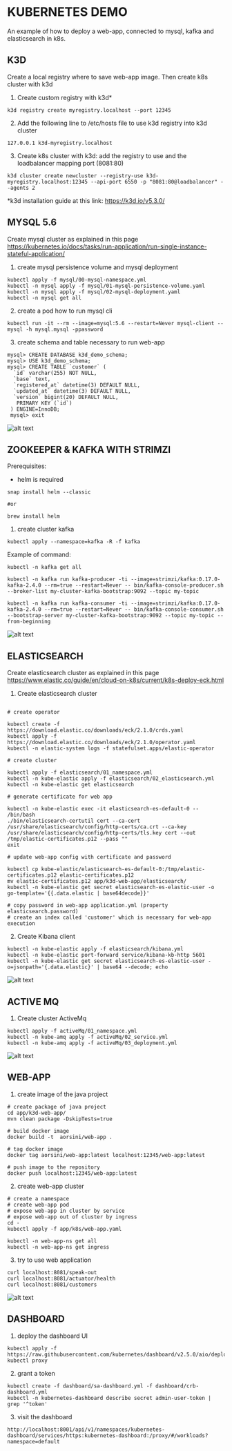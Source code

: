 # KUBERNETES DEMO

An example of how to deploy a web-app, connected to mysql, kafka and elasticsearch in k8s.

## K3D

Create a local registry where to save web-app image. Then create k8s cluster with k3d

1. Create custom registry with k3d*

```shell 
k3d registry create myregistry.localhost --port 12345 
```

2. Add the following line to /etc/hosts file to use k3d registry into k3d cluster 

```shell 
127.0.0.1 k3d-myregistry.localhost 
``` 

3. Create k8s cluster with k3d: add the registry to use and the loadbalancer mapping port (8081:80)

```shell 
k3d cluster create newcluster --registry-use k3d-myregistry.localhost:12345 --api-port 6550 -p "8081:80@loadbalancer" --agents 2 
```

*k3d installation guide at this link: https://k3d.io/v5.3.0/

## MYSQL 5.6

Create mysql cluster as explained in this page https://kubernetes.io/docs/tasks/run-application/run-single-instance-stateful-application/

1. create mysql persistence volume and mysql deployment

```shell
kubectl apply -f mysql/00-mysql-namespace.yml
kubectl -n mysql apply -f mysql/01-mysql-persistence-volume.yaml
kubectl -n mysql apply -f mysql/02-mysql-deployment.yaml 
kubectl -n mysql get all
```

2. create a pod how to run mysql cli
```shell
kubectl run -it --rm --image=mysql:5.6 --restart=Never mysql-client -- mysql -h mysql.mysql -ppassword
```

3. create schema and table necessary to run web-app

```shell
mysql> CREATE DATABASE k3d_demo_schema;
mysql> USE k3d_demo_schema;
mysql> CREATE TABLE `customer` (
  `id` varchar(255) NOT NULL,
  `base` text,
  `registered_at` datetime(3) DEFAULT NULL,
  `updated_at` datetime(3) DEFAULT NULL,
  `version` bigint(20) DEFAULT NULL,
   PRIMARY KEY (`id`)
 ) ENGINE=InnoDB;
 mysql> exit
```
![alt text](https://github.com/orsinialberto/k8s-demo/blob/main/graph/mysql.png)

## ZOOKEEPER & KAFKA WITH STRIMZI

Prerequisites:

- helm is required

```shell
snap install helm --classic

#or 

brew install helm
```

1. create cluster kafka

```shell
kubectl apply --namespace=kafka -R -f kafka
```

Example of command: 

```shell
kubectl -n kafka get all

kubectl -n kafka run kafka-producer -ti --image=strimzi/kafka:0.17.0-kafka-2.4.0 --rm=true --restart=Never -- bin/kafka-console-producer.sh --broker-list my-cluster-kafka-bootstrap:9092 --topic my-topic

kubectl -n kafka run kafka-consumer -ti --image=strimzi/kafka:0.17.0-kafka-2.4.0 --rm=true --restart=Never -- bin/kafka-console-consumer.sh --bootstrap-server my-cluster-kafka-bootstrap:9092 --topic my-topic --from-beginning
```
![alt text](https://github.com/orsinialberto/k8s-demo/blob/main/graph/kafka.png)

## ELASTICSEARCH

Create elasticsearch cluster as explained in this page https://www.elastic.co/guide/en/cloud-on-k8s/current/k8s-deploy-eck.html

1. Create elasticsearch cluster
   
```shell

# create operator

kubectl create -f https://download.elastic.co/downloads/eck/2.1.0/crds.yaml
kubectl apply -f https://download.elastic.co/downloads/eck/2.1.0/operator.yaml
kubectl -n elastic-system logs -f statefulset.apps/elastic-operator  

# create cluster

kubectl apply -f elasticsearch/01_namespace.yml
kubectl -n kube-elastic apply -f elasticsearch/02_elasticsearch.yml
kubectl -n kube-elastic get elasticsearch

# generate certificate for web app

kubectl -n kube-elastic exec -it elasticsearch-es-default-0 -- /bin/bash
./bin/elasticsearch-certutil cert --ca-cert /usr/share/elasticsearch/config/http-certs/ca.crt --ca-key /usr/share/elasticsearch/config/http-certs/tls.key cert --out /tmp/elastic-certificates.p12 --pass ""
exit

# update web-app config with certificate and password

kubectl cp kube-elastic/elasticsearch-es-default-0:/tmp/elastic-certificates.p12 elastic-certificates.p12
mv elastic-certificates.p12 app/k3d-web-app/elasticsearch/
kubectl -n kube-elastic get secret elasticsearch-es-elastic-user -o go-template='{{.data.elastic | base64decode}}'

# copy password in web-app application.yml (property elasticsearch.password)
# create an index called 'customer' which is necessary for web-app execution
```

2. Create Kibana client

```shell
kubectl -n kube-elastic apply -f elasticsearch/kibana.yml
kubectl -n kube-elastic port-forward service/kibana-kb-http 5601
kubectl -n kube-elastic get secret elasticsearch-es-elastic-user -o=jsonpath='{.data.elastic}' | base64 --decode; echo
```

![alt text](https://github.com/orsinialberto/k8s-demo/blob/main/graph/kube-elastic.png)

## ACTIVE MQ 

1. Create cluster ActiveMq

```shell
kubectl apply -f activeMq/01_namespace.yml
kubectl -n kube-amq apply -f activeMq/02_service.yml
kubectl -n kube-amq apply -f activeMq/03_deployment.yml
```
![alt text](https://github.com/orsinialberto/k8s-demo/blob/main/graph/kube-amq.png)

## WEB-APP

1. create image of the java project

```shell
# create package of java project
cd app/k3d-web-app/
mvn clean package -DskipTests=true

# build docker image
docker build -t  aorsini/web-app . 

# tag docker image 
docker tag aorsini/web-app:latest localhost:12345/web-app:latest 

# push image to the repository
docker push localhost:12345/web-app:latest 
```

2. create web-app cluster

```shell 
# create a namespace
# create web-app pod
# expose web-app in cluster by service
# expose web-app out of cluster by ingress
cd -
kubectl apply -f app/k8s/web-app.yaml 

kubectl -n web-app-ns get all
kubectl -n web-app-ns get ingress
``` 

3.  try to use web application

```shell 
curl localhost:8081/speak-out
curl localhost:8081/actuator/health
curl localhost:8081/customers 
```
![alt text](https://github.com/orsinialberto/k8s-demo/blob/main/graph/default.png)

## DASHBOARD

1. deploy the dashboard UI

```shell
kubectl apply -f https://raw.githubusercontent.com/kubernetes/dashboard/v2.5.0/aio/deploy/recommended.yaml
kubectl proxy
```

2. grant a token

```shell
kubectl create -f dashboard/sa-dashboard.yml -f dashboard/crb-dashboard.yml
kubectl -n kubernetes-dashboard describe secret admin-user-token | grep '^token'
```

3. visit the dashboard

```shell
http://localhost:8001/api/v1/namespaces/kubernetes-dashboard/services/https:kubernetes-dashboard:/proxy/#/workloads?namespace=default
```
